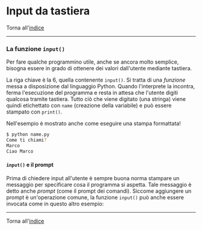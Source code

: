 # Input da tastiera

Torna all'[indice](../toc.md)

---

### La funzione `input()`

Per fare qualche programmino utile, anche se ancora molto semplice,
bisogna essere in grado di ottenere dei valori dall'utente mediante tastiera.

<script src="https://gist.github.com/FabioZTessitore/a2b78a2570a71562a570e00fd49f177f.js"></script>

La riga chiave è la 6, quella contenente `input()`. Si tratta di una _funzione_ messa a disposizione
dal linguaggio Python. Quando l'interprete la incontra, ferma l'esecuzione del programma e resta in
attesa che l'utente digiti qualcosa tramite tastiera. Tutto ciò che viene digitato (una stringa)
viene quindi etichettato con `name` (creazione della variabile) e può essere stampato con `print()`.

Nell'esempio è mostrato anche come eseguire una stampa formattata!

```bash
$ python name.py
Come ti chiami?
Marco
Ciao Marco
```

#### `input()` e il prompt

Prima di chiedere input all'utente è sempre buona norma stampare un messaggio
per specificare cosa il programma si aspetta. Tale messaggio è detto anche
_prompt_ (come il prompt dei comandi). Siccome aggiungere un prompt è un'operazione comune,
la funzione `input()` può anche essere invocata come in questo altro esempio:

<script src="https://gist.github.com/FabioZTessitore/1a1dfe90bfcf959ad395e8d1580032f3.js"></script>

---

Torna all'[indice](../toc.md)
